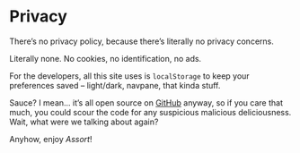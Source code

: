 # Privacy
<!-- #SQUARK live!
| dest = privacy
| index = info
-->

There’s no privacy policy, because there’s literally no privacy concerns.

Literally none. No cookies, no identification, no ads.

For the developers, all this site uses is `localStorage` to keep your preferences saved – light/dark, navpane, that kinda stuff.

Sauce? I mean... it’s all open source on [GitHub](https://github.com/Sup2point0/Assort) anyway, so if you care that much, you could scour the code for any suspicious malicious deliciousness. Wait, what were we talking about again?

Anyhow, enjoy *Assort*!
